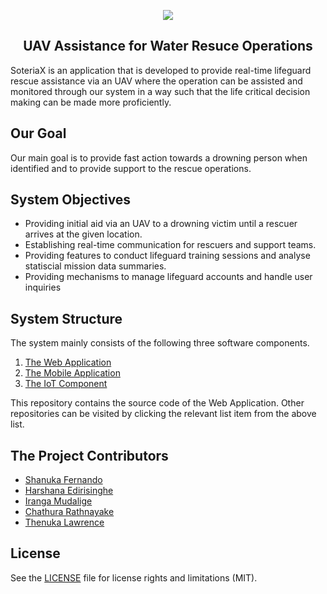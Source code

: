 <p align="center">
<img src="https://i.ibb.co/YtDGFGB/test.png">
</p>

<div align="center">
<h2> UAV Assistance for Water Resuce Operations </h2>
</div>

SoteriaX is an application that is developed to provide real-time lifeguard rescue assistance via an UAV where the operation can be assisted and monitored through our system in a way such that the life critical decision making can be made more proficiently.

## Our Goal

Our main goal is to provide fast action towards a drowning person when identified and to provide support to the rescue operations.
  
## System Objectives
 
-   Providing initial aid via an UAV to a drowning victim until a rescuer arrives at the given location.
-   Establishing real-time communication for rescuers and support teams.
-  Providing features to conduct lifeguard training sessions and analyse statiscial mission data summaries.
- Providing mechanisms to manage lifeguard accounts and handle user inquiries

## System Structure

The system mainly consists of the following three software components. 

 1. [The Web Application](https://github.com/Chathura-Rathnayake/SoteriaX.git)
 2. [The Mobile Application](https://github.com/Chathura-Rathnayake/SoteriaX-mobile.git)
 3. [The IoT Component](https://github.com/Chathura-Rathnayake/SoteriaX-RaspberryPi.git)

This repository contains the source code of the Web Application. Other repositories can be visited by clicking the relevant list item from the above list.

## The Project Contributors

 - [Shanuka Fernando](https://github.com/ShanukaNF)
 - [Harshana Edirisinghe](https://github.com/harshanae)
 - [Iranga Mudalige](https://github.com/iranga97)
 - [Chathura Rathnayake](https://github.com/Chathura-Rathnayake)
 - [Thenuka Lawrence](https://github.com/nukezzzz)

## License

See the [LICENSE](LICENSE) file for license rights and limitations (MIT).
